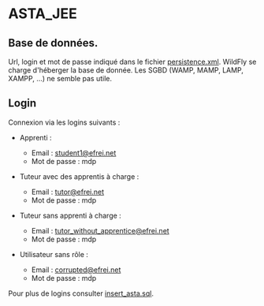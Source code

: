 # ASTA_JEE

## Base de données.

Url, login et mot de passe indiqué dans le fichier [persistence.xml](./src/main/resources/META-INF/persistence.xml).
WildFly se charge d'héberger la base de donnée. 
Les SGBD (WAMP, MAMP, LAMP, XAMPP, ...) ne semble pas utile. 


## Login

Connexion via les logins suivants :  

- Apprenti :  
  - Email : student1@efrei.net  
  - Mot de passe : mdp  

- Tuteur avec des apprentis à charge :  
  - Email : tutor@efrei.net  
  - Mot de passe : mdp  

- Tuteur sans apprenti à charge :  
  - Email : tutor_without_apprentice@efrei.net  
  - Mot de passe : mdp  

- Utilisateur sans rôle :  
  - Email : corrupted@efrei.net  
  - Mot de passe : mdp  

Pour plus de logins consulter [insert_asta.sql](./src/main/resources/META-INF/sql/insert_asta.sql).

